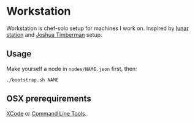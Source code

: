 # Workstation

Workstation is chef-solo setup for machines I work on. Inspired by [lunar station][lunar] and [Joshua Timberman][jtimberman] setup.

[lunar]: https://github.com/LunarLogicPolska/lunar-station
[jtimberman]: http://jtimberman.housepub.org/blog/2011/04/03/managing-my-workstations-with-chef/
[roderik]: http://vanderveer.be/blog/2013/01/02/automating-the-setup-of-my-perfect-developer-environment-on-osx-10-dot-8-mountain-lion/

## Usage

Make yourself a node in `nodes/NAME.json` first, then:

    ./bootstrap.sh NAME


## OSX prerequirements

[XCode][apple] or [Command Line Tools][apple].


[apple]: https://developer.apple.com/downloads/index.action

